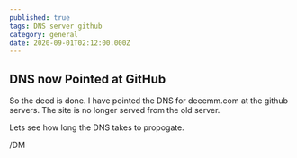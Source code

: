 ```yaml
---
published: true
tags: DNS server github
category: general
date: 2020-09-01T02:12:00.000Z
---
```

## DNS now Pointed at GitHub

So the deed is done. I have pointed the DNS for deeemm.com at the github servers. The site is no longer served from the old server.


Lets see how long the DNS takes to propogate.  


/DM
